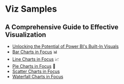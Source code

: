 # Viz Samples

## A Comprehensive Guide to Effective Visualization
* [Unlocking the Potential of Power BI's Built-In Visuals](https://www.linkedin.com/pulse/unlocking-potential-power-bis-built-in-visuals-naji-el-kotob-sdi7f/)
* [Bar Charts in Focus](https://www.linkedin.com/pulse/bar-charts-focus-comprehensive-guide-effective-naji-el-kotob-6lbqf/) 📊
* [Line Charts in Focus](https://www.linkedin.com/pulse/line-charts-focus-comprehensive-guide-effective-naji-el-kotob-fwsnf) 📈
* [Pie Charts in Focus](https://www.linkedin.com/pulse/pie-charts-focus-comprehensive-guide-effective-naji-el-kotob-g7h0f) 🍩
* [Scatter Charts in Focus](https://www.linkedin.com/pulse/scatter-charts-focus-comprehensive-guide-effective-naji-el-kotob-tht0f)
* [Waterfall Charts in Focus](https://www.linkedin.com/pulse/waterfall-charts-focus-comprehensive-guide-effective-naji-el-kotob-nuy4f/)
